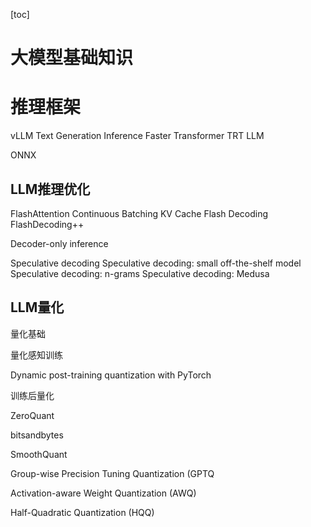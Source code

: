 [toc]

# 大模型基础知识

# 推理框架

vLLM Text Generation Inference Faster Transformer TRT LLM

ONNX

## LLM推理优化

FlashAttention Continuous Batching KV Cache Flash Decoding FlashDecoding++

Decoder-only inference

Speculative decoding Speculative decoding: small off-the-shelf model Speculative decoding: n-grams Speculative decoding: Medusa

## LLM量化

量化基础

量化感知训练

Dynamic post-training quantization with PyTorch

训练后量化

ZeroQuant

bitsandbytes

SmoothQuant

Group-wise Precision Tuning Quantization (GPTQ

Activation-aware Weight Quantization (AWQ)

Half-Quadratic Quantization (HQQ)

